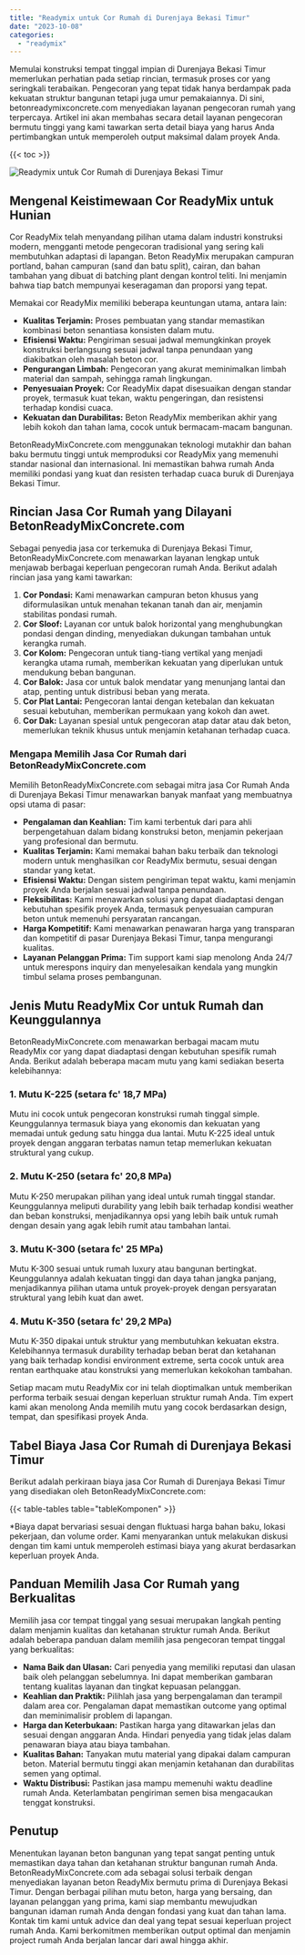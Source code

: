 ```yaml
---
title: "Readymix untuk Cor Rumah di Durenjaya Bekasi Timur"
date: "2023-10-08"
categories: 
  - "readymix"
---
```


Memulai konstruksi tempat tinggal impian di Durenjaya Bekasi Timur memerlukan perhatian pada setiap rincian, termasuk proses cor yang seringkali terabaikan. Pengecoran yang tepat tidak hanya berdampak pada kekuatan struktur bangunan tetapi juga umur pemakaiannya. Di sini, betonreadymixconcrete.com menyediakan layanan pengecoran rumah yang terpercaya. Artikel ini akan membahas secara detail layanan pengecoran bermutu tinggi yang kami tawarkan serta detail biaya yang harus Anda pertimbangkan untuk memperoleh output maksimal dalam proyek Anda.

{{< toc >}}

![Readymix untuk Cor Rumah di Durenjaya Bekasi Timur](https://betoncor8.github.io/cor/harga-beton-readymix-concrete%20(1).png)

## Mengenal Keistimewaan Cor ReadyMix untuk Hunian

Cor ReadyMix telah menyandang pilihan utama dalam industri konstruksi modern, mengganti metode pengecoran tradisional yang sering kali membutuhkan adaptasi di lapangan. Beton ReadyMix merupakan campuran portland, bahan campuran (sand dan batu split), cairan, dan bahan tambahan yang dibuat di batching plant dengan kontrol teliti. Ini menjamin bahwa tiap batch mempunyai keseragaman dan proporsi yang tepat.

Memakai cor ReadyMix memiliki beberapa keuntungan utama, antara lain:

- **Kualitas Terjamin:** Proses pembuatan yang standar memastikan kombinasi beton senantiasa konsisten dalam mutu.
- **Efisiensi Waktu:** Pengiriman sesuai jadwal memungkinkan proyek konstruksi berlangsung sesuai jadwal tanpa penundaan yang diakibatkan oleh masalah beton cor.
- **Pengurangan Limbah:** Pengecoran yang akurat meminimalkan limbah material dan sampah, sehingga ramah lingkungan.
- **Penyesuaian Proyek:** Cor ReadyMix dapat disesuaikan dengan standar proyek, termasuk kuat tekan, waktu pengeringan, dan resistensi terhadap kondisi cuaca.
- **Kekuatan dan Durabilitas:** Beton ReadyMix memberikan akhir yang lebih kokoh dan tahan lama, cocok untuk bermacam-macam bangunan.

BetonReadyMixConcrete.com menggunakan teknologi mutakhir dan bahan baku bermutu tinggi untuk memproduksi cor ReadyMix yang memenuhi standar nasional dan internasional. Ini memastikan bahwa rumah Anda memiliki pondasi yang kuat dan resisten terhadap cuaca buruk di Durenjaya Bekasi Timur.

## Rincian Jasa Cor Rumah yang Dilayani BetonReadyMixConcrete.com

Sebagai penyedia jasa cor terkemuka di Durenjaya Bekasi Timur, BetonReadyMixConcrete.com menawarkan layanan lengkap untuk menjawab berbagai keperluan pengecoran rumah Anda. Berikut adalah rincian jasa yang kami tawarkan:

1. **Cor Pondasi:** Kami menawarkan campuran beton khusus yang diformulasikan untuk menahan tekanan tanah dan air, menjamin stabilitas pondasi rumah.
2. **Cor Sloof:** Layanan cor untuk balok horizontal yang menghubungkan pondasi dengan dinding, menyediakan dukungan tambahan untuk kerangka rumah.
3. **Cor Kolom:** Pengecoran untuk tiang-tiang vertikal yang menjadi kerangka utama rumah, memberikan kekuatan yang diperlukan untuk mendukung beban bangunan.
4. **Cor Balok:** Jasa cor untuk balok mendatar yang menunjang lantai dan atap, penting untuk distribusi beban yang merata.
5. **Cor Plat Lantai:** Pengecoran lantai dengan ketebalan dan kekuatan sesuai kebutuhan, memberikan permukaan yang kokoh dan awet.
6. **Cor Dak:** Layanan spesial untuk pengecoran atap datar atau dak beton, memerlukan teknik khusus untuk menjamin ketahanan terhadap cuaca.

### Mengapa Memilih Jasa Cor Rumah dari BetonReadyMixConcrete.com

Memilih BetonReadyMixConcrete.com sebagai mitra jasa Cor Rumah Anda di Durenjaya Bekasi Timur menawarkan banyak manfaat yang membuatnya opsi utama di pasar:

- **Pengalaman dan Keahlian:** Tim kami terbentuk dari para ahli berpengetahuan dalam bidang konstruksi beton, menjamin pekerjaan yang profesional dan bermutu.
- **Kualitas Terjamin:** Kami memakai bahan baku terbaik dan teknologi modern untuk menghasilkan cor ReadyMix bermutu, sesuai dengan standar yang ketat.
- **Efisiensi Waktu:** Dengan sistem pengiriman tepat waktu, kami menjamin proyek Anda berjalan sesuai jadwal tanpa penundaan.
- **Fleksibilitas:** Kami menawarkan solusi yang dapat diadaptasi dengan kebutuhan spesifik proyek Anda, termasuk penyesuaian campuran beton untuk memenuhi persyaratan rancangan.
- **Harga Kompetitif:** Kami menawarkan penawaran harga yang transparan dan kompetitif di pasar Durenjaya Bekasi Timur, tanpa mengurangi kualitas.
- **Layanan Pelanggan Prima:** Tim support kami siap menolong Anda 24/7 untuk merespons inquiry dan menyelesaikan kendala yang mungkin timbul selama proses pembangunan.

## Jenis Mutu ReadyMix Cor untuk Rumah dan Keunggulannya

BetonReadyMixConcrete.com menawarkan berbagai macam mutu ReadyMix cor yang dapat diadaptasi dengan kebutuhan spesifik rumah Anda. Berikut adalah beberapa macam mutu yang kami sediakan beserta kelebihannya:

### 1\. Mutu K-225 (setara fc' 18,7 MPa)

Mutu ini cocok untuk pengecoran konstruksi rumah tinggal simple. Keunggulannya termasuk biaya yang ekonomis dan kekuatan yang memadai untuk gedung satu hingga dua lantai. Mutu K-225 ideal untuk proyek dengan anggaran terbatas namun tetap memerlukan kekuatan struktural yang cukup.

### 2\. Mutu K-250 (setara fc' 20,8 MPa)

Mutu K-250 merupakan pilihan yang ideal untuk rumah tinggal standar. Keunggulannya meliputi durability yang lebih baik terhadap kondisi weather dan beban konstruksi, menjadikannya opsi yang lebih baik untuk rumah dengan desain yang agak lebih rumit atau tambahan lantai.

### 3\. Mutu K-300 (setara fc' 25 MPa)

Mutu K-300 sesuai untuk rumah luxury atau bangunan bertingkat. Keunggulannya adalah kekuatan tinggi dan daya tahan jangka panjang, menjadikannya pilihan utama untuk proyek-proyek dengan persyaratan struktural yang lebih kuat dan awet.

### 4\. Mutu K-350 (setara fc' 29,2 MPa)

Mutu K-350 dipakai untuk struktur yang membutuhkan kekuatan ekstra. Kelebihannya termasuk durability terhadap beban berat dan ketahanan yang baik terhadap kondisi environment extreme, serta cocok untuk area rentan earthquake atau konstruksi yang memerlukan kekokohan tambahan.

Setiap macam mutu ReadyMix cor ini telah dioptimalkan untuk memberikan performa terbaik sesuai dengan keperluan struktur rumah Anda. Tim expert kami akan menolong Anda memilih mutu yang cocok berdasarkan design, tempat, dan spesifikasi proyek Anda.

## Tabel Biaya Jasa Cor Rumah di Durenjaya Bekasi Timur

Berikut adalah perkiraan biaya jasa Cor Rumah di Durenjaya Bekasi Timur yang disediakan oleh BetonReadyMixConcrete.com:

{{< table-tables table="tableKomponen" >}}

\*Biaya dapat bervariasi sesuai dengan fluktuasi harga bahan baku, lokasi pekerjaan, dan volume order. Kami menyarankan untuk melakukan diskusi dengan tim kami untuk memperoleh estimasi biaya yang akurat berdasarkan keperluan proyek Anda.

## Panduan Memilih Jasa Cor Rumah yang Berkualitas

Memilih jasa cor tempat tinggal yang sesuai merupakan langkah penting dalam menjamin kualitas dan ketahanan struktur rumah Anda. Berikut adalah beberapa panduan dalam memilih jasa pengecoran tempat tinggal yang berkualitas:

- **Nama Baik dan Ulasan:** Cari penyedia yang memiliki reputasi dan ulasan baik oleh pelanggan sebelumnya. Ini dapat memberikan gambaran tentang kualitas layanan dan tingkat kepuasan pelanggan.
- **Keahlian dan Praktik:** Pilihlah jasa yang berpengalaman dan terampil dalam area cor. Pengalaman dapat memastikan outcome yang optimal dan meminimalisir problem di lapangan.
- **Harga dan Keterbukaan:** Pastikan harga yang ditawarkan jelas dan sesuai dengan anggaran Anda. Hindari penyedia yang tidak jelas dalam penawaran biaya atau biaya tambahan.
- **Kualitas Bahan:** Tanyakan mutu material yang dipakai dalam campuran beton. Material bermutu tinggi akan menjamin ketahanan dan durabilitas semen yang optimal.
- **Waktu Distribusi:** Pastikan jasa mampu memenuhi waktu deadline rumah Anda. Keterlambatan pengiriman semen bisa mengacaukan tenggat konstruksi.

## Penutup

Menentukan layanan beton bangunan yang tepat sangat penting untuk memastikan daya tahan dan ketahanan struktur bangunan rumah Anda. BetonReadyMixConcrete.com ada sebagai solusi terbaik dengan menyediakan layanan beton ReadyMix bermutu prima di Durenjaya Bekasi Timur. Dengan berbagai pilihan mutu beton, harga yang bersaing, dan layanan pelanggan yang prima, kami siap membantu mewujudkan bangunan idaman rumah Anda dengan fondasi yang kuat dan tahan lama. Kontak tim kami untuk advice dan deal yang tepat sesuai keperluan project rumah Anda. Kami berkomitmen memberikan output optimal dan menjamin project rumah Anda berjalan lancar dari awal hingga akhir.
